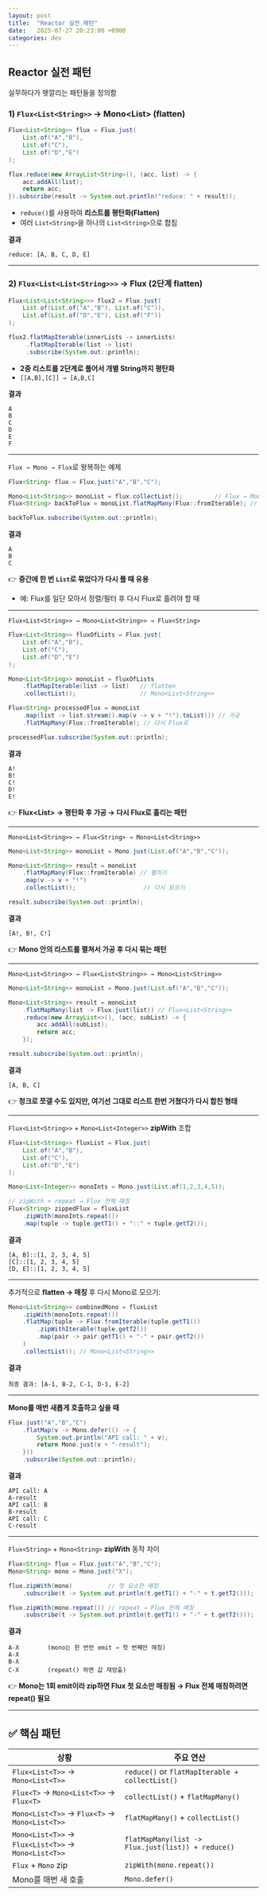 ```yaml
---
layout: post
title:  "Reactor 실전 패턴"
date:   2025-07-27 20:23:00 +0900
categories: dev
---
```


## Reactor 실전 패턴

실무하다가 헷깔리는 패턴들을 정의함


### 1) `Flux<List<String>>` → **Mono\<List<String>>** (flatten)

```java
Flux<List<String>> flux = Flux.just(
    List.of("A","B"),
    List.of("C"),
    List.of("D","E")
);

flux.reduce(new ArrayList<String>(), (acc, list) -> {
    acc.addAll(list);
    return acc;
}).subscribe(result -> System.out.println("reduce: " + result));
```

* `reduce()`를 사용하여 **리스트를 평탄화(Flatten)**
* 여러 `List<String>`을 하나의 `List<String>`으로 합침

**결과**

```
reduce: [A, B, C, D, E]
```

---

### 2) `Flux<List<List<String>>>` → **Flux<String>** (2단계 flatten)

```java
Flux<List<List<String>>> flux2 = Flux.just(
    List.of(List.of("A","B"), List.of("C")),
    List.of(List.of("D","E"), List.of("F"))
);

flux2.flatMapIterable(innerLists -> innerLists)
     .flatMapIterable(list -> list)
     .subscribe(System.out::println);
```

* **2중 리스트를 2단계로 풀어서 개별 String까지 평탄화**
* `[[A,B],[C]] → [A,B,C]`

**결과**

```
A
B
C
D
E
F
```

---

`Flux → Mono → Flux`로 왕복하는 예제

```java
Flux<String> flux = Flux.just("A","B","C");

Mono<List<String>> monoList = flux.collectList();         // Flux → Mono<List<String>>
Flux<String> backToFlux = monoList.flatMapMany(Flux::fromIterable); // Mono<List<String>> → Flux<String>

backToFlux.subscribe(System.out::println);
```

**결과**

```
A
B
C
```

👉 **중간에 한 번 `List`로 묶었다가 다시 풀 때 유용**

* 예: Flux를 일단 모아서 정렬/필터 후 다시 Flux로 흘려야 할 때

---

`Flux<List<String>> → Mono<List<String>> → Flux<String>`

```java
Flux<List<String>> fluxOfLists = Flux.just(
    List.of("A","B"),
    List.of("C"),
    List.of("D","E")
);

Mono<List<String>> monoList = fluxOfLists
    .flatMapIterable(list -> list)   // flatten
    .collectList();                  // Mono<List<String>>

Flux<String> processedFlux = monoList
    .map(list -> list.stream().map(v -> v + "!").toList()) // 가공
    .flatMapMany(Flux::fromIterable); // 다시 Flux로

processedFlux.subscribe(System.out::println);
```

**결과**

```
A!
B!
C!
D!
E!
```

👉 **Flux\<List<T>> → 평탄화 후 가공 → 다시 Flux로 흘리는 패턴**

---

`Mono<List<String>> → Flux<String> → Mono<List<String>>`

```java
Mono<List<String>> monoList = Mono.just(List.of("A","B","C"));

Mono<List<String>> result = monoList
    .flatMapMany(Flux::fromIterable) // 펼치기
    .map(v -> v + "!")
    .collectList();                   // 다시 모으기

result.subscribe(System.out::println);
```

**결과**

```
[A!, B!, C!]
```

👉 **Mono 안의 리스트를 펼쳐서 가공 후 다시 묶는 패턴**

---


`Mono<List<String>> → Flux<List<String>> → Mono<List<String>>`

```java
Mono<List<String>> monoList = Mono.just(List.of("A","B","C"));

Mono<List<String>> result = monoList
    .flatMapMany(list -> Flux.just(list)) // Flux<List<String>>
    .reduce(new ArrayList<>(), (acc, subList) -> { 
        acc.addAll(subList);
        return acc;
    });

result.subscribe(System.out::println);
```

**결과**

```
[A, B, C]
```

👉 **청크로 쪼갤 수도 있지만, 여기선 그대로 리스트 한번 거쳤다가 다시 합친 형태**

---

`Flux<List<String>>` + `Mono<List<Integer>>` **zipWith** 조합

```java
Flux<List<String>> fluxList = Flux.just(
    List.of("A","B"),
    List.of("C"),
    List.of("D","E")
);

Mono<List<Integer>> monoInts = Mono.just(List.of(1,2,3,4,5));

// zipWith + repeat → Flux 전체 매칭
Flux<String> zippedFlux = fluxList
    .zipWith(monoInts.repeat()) 
    .map(tuple -> tuple.getT1() + "::" + tuple.getT2());
```

**결과**

```
[A, B]::[1, 2, 3, 4, 5]
[C]::[1, 2, 3, 4, 5]
[D, E]::[1, 2, 3, 4, 5]
```

---

추가적으로 **flatten → 매칭** 후 다시 Mono<List>로 모으기:

```java
Mono<List<String>> combinedMono = fluxList
    .zipWith(monoInts.repeat())
    .flatMap(tuple -> Flux.fromIterable(tuple.getT1())
        .zipWithIterable(tuple.getT2())
        .map(pair -> pair.getT1() + "-" + pair.getT2())
    )
    .collectList(); // Mono<List<String>>
```

**결과**

```
최종 결과: [A-1, B-2, C-1, D-1, E-2]
```

---

**Mono를 매번 새롭게 호출하고 싶을 때**

```java
Flux.just("A","B","C")
    .flatMap(v -> Mono.defer(() -> {
        System.out.println("API call: " + v);
        return Mono.just(v + "-result");
    }))
    .subscribe(System.out::println);
```

**결과**

```
API call: A
A-result
API call: B
B-result
API call: C
C-result
```

---

`Flux<String>` + `Mono<String>` **zipWith** 동작 차이

```java
Flux<String> flux = Flux.just("A","B","C");
Mono<String> mono = Mono.just("X");

flux.zipWith(mono)          // 첫 요소만 매칭
    .subscribe(t -> System.out.println(t.getT1() + "-" + t.getT2()));

flux.zipWith(mono.repeat()) // repeat → Flux 전체 매칭
    .subscribe(t -> System.out.println(t.getT1() + "-" + t.getT2()));
```

**결과**

```
A-X        (mono는 한 번만 emit → 첫 번째만 매칭)
A-X
B-X
C-X        (repeat() 하면 값 재방출)
```

👉 **Mono는 1회 emit이라 zip하면 Flux 첫 요소만 매칭됨 → Flux 전체 매칭하려면 repeat() 필요**

---

## ✅ 핵심 패턴

| 상황                                                  | 주요 연산                                             |
| --------------------------------------------------- | ------------------------------------------------- |
| `Flux<List<T>>` → `Mono<List<T>>`                   | `reduce()` or `flatMapIterable + collectList()`   |
| `Flux<T>` → `Mono<List<T>>` → `Flux<T>`             | `collectList()` + `flatMapMany()`                 |
| `Mono<List<T>>` → `Flux<T>` → `Mono<List<T>>`       | `flatMapMany()` + `collectList()`                 |
| `Mono<List<T>>` → `Flux<List<T>>` → `Mono<List<T>>` | `flatMapMany(list -> Flux.just(list)) + reduce()` |
| `Flux` + `Mono` zip                                 | `zipWith(mono.repeat())`                          |
| Mono를 매번 새 호출                                       | `Mono.defer()`                                    |
